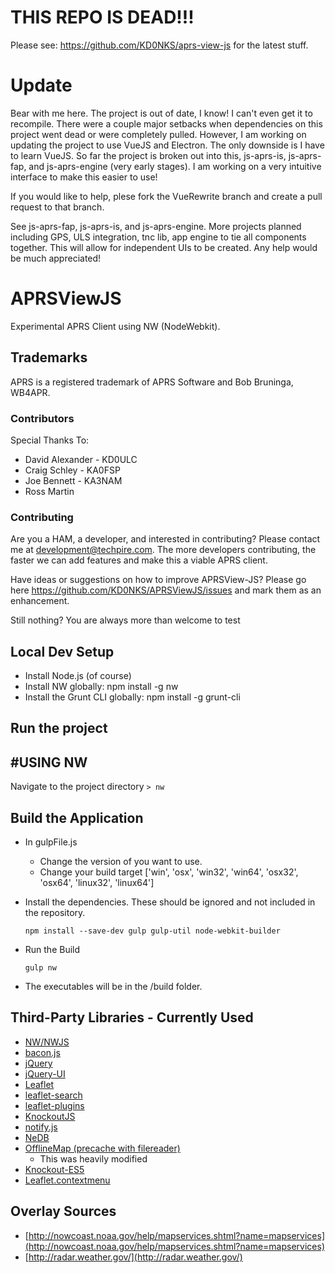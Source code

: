 # THIS REPO IS DEAD!!!
Please see: https://github.com/KD0NKS/aprs-view-js for the latest stuff.

# Update
Bear with me here.  The project is out of date, I know!  I can't even get it to recompile.  There were a couple major setbacks when dependencies on this project went dead or were completely pulled.  However, I am working on updating the project to use VueJS and Electron.  The only downside is I have to learn VueJS.  So far the project is broken out into this, js-aprs-is, js-aprs-fap, and js-aprs-engine (very early stages).  I am working on a very intuitive interface to make this easier to use!

If you would like to help, plese fork the VueRewrite branch and create a pull request to that branch.

See js-aprs-fap, js-aprs-is, and js-aprs-engine.  More projects planned including GPS, ULS integration, tnc lib, app engine to tie all components together.  This will allow for independent UIs to be created.  Any help would be much appreciated!

# APRSViewJS

Experimental APRS Client using NW (NodeWebkit).

## Trademarks

APRS is a registered trademark of APRS Software and Bob Bruninga, WB4APR.

### Contributors
Special Thanks To:
* David Alexander - KD0ULC
* Craig Schley - KA0FSP
* Joe Bennett - KA3NAM
* Ross Martin

### Contributing
Are you a HAM, a developer, and interested in contributing?  Please contact me at development@techpire.com.  The more developers contributing, the faster we can add features and make this a viable APRS client.

Have ideas or suggestions on how to improve APRSView-JS?  Please go here https://github.com/KD0NKS/APRSViewJS/issues and mark them as an enhancement.

Still nothing?  You are always more than welcome to test


## Local Dev Setup

* Install Node.js (of course)
* Install NW globally: npm install -g nw
* Install the Grunt CLI globally: npm install -g grunt-cli


## Run the project
## #USING NW

Navigate to the project directory
`> nw`

## Build the Application

* In gulpFile.js
    * Change the version of you want to use.
    * Change your build target ['win', 'osx', 'win32', 'win64', 'osx32', 'osx64', 'linux32', 'linux64']
* Install the dependencies.  These should be ignored and not included in the repository.

    `npm install --save-dev gulp gulp-util node-webkit-builder`

* Run the Build
 
    `gulp nw`

* The executables will be in the /build folder.


## Third-Party Libraries - Currently Used
* [NW/NWJS](http://nwjs.io)
* [bacon.js](https://baconjs.github.io/)
* [jQuery](https://jquery.com/)
* [jQuery-UI](http://jqueryui.com/)
* [Leaflet](http://leafletjs.com/)
* [leaflet-search](https://github.com/stefanocudini/leaflet-search)
* [leaflet-plugins](https://github.com/shramov/leaflet-plugins)
* [KnockoutJS](http://knockoutjs.com/)
* [notify.js](http://notifyjs.com/)
* [NeDB](https://github.com/louischatriot/nedb)
* [OfflineMap (precache with filereader)](https://github.com/tbicr/OfflineMap/blob/master/leaflet_base64fr_precache_site/map.js#L71)
    * This was heavily modified
* [Knockout-ES5](https://github.com/SteveSanderson/knockout-es5)
* [Leaflet.contextmenu](https://github.com/aratcliffe/Leaflet.contextmenu)

## Overlay Sources
* [http://nowcoast.noaa.gov/help/mapservices.shtml?name=mapservices](http://nowcoast.noaa.gov/help/mapservices.shtml?name=mapservices)
* [http://radar.weather.gov/](http://radar.weather.gov/)
